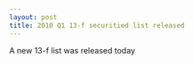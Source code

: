 ```yaml
---
layout: post
title: 2010 Q1 13-f securitied list released
---
```

A new 13-f list was released today

    
